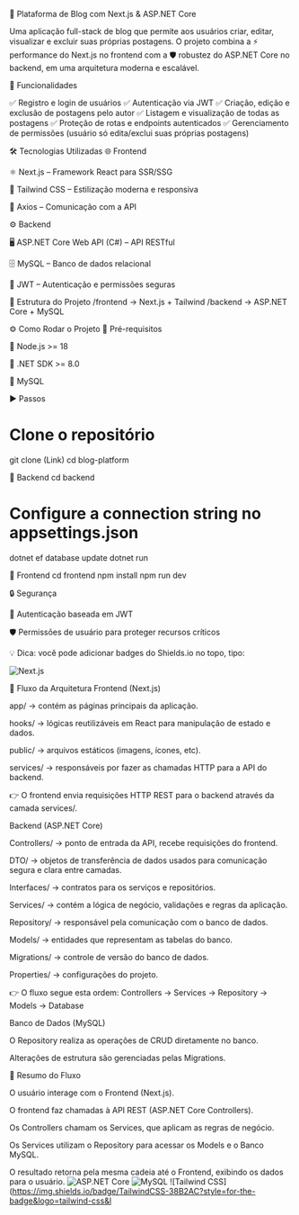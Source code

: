 📖 Plataforma de Blog com Next.js & ASP.NET Core

Uma aplicação full-stack de blog que permite aos usuários criar, editar, visualizar e excluir suas próprias postagens.
O projeto combina a ⚡ performance do Next.js no frontend com a 🛡️ robustez do ASP.NET Core no backend, em uma arquitetura moderna e escalável.

🚀 Funcionalidades

✅ Registro e login de usuários
✅ Autenticação via JWT
✅ Criação, edição e exclusão de postagens pelo autor
✅ Listagem e visualização de todas as postagens
✅ Proteção de rotas e endpoints autenticados
✅ Gerenciamento de permissões (usuário só edita/exclui suas próprias postagens)

🛠️ Tecnologias Utilizadas
🌐 Frontend

⚛️ Next.js – Framework React para SSR/SSG

🎨 Tailwind CSS – Estilização moderna e responsiva

🔗 Axios – Comunicação com a API

⚙️ Backend

🖥️ ASP.NET Core Web API (C#) – API RESTful

🗄️ MySQL – Banco de dados relacional

🔑 JWT – Autenticação e permissões seguras

📂 Estrutura do Projeto
/frontend   -> Next.js + Tailwind
/backend    -> ASP.NET Core + MySQL

⚙️ Como Rodar o Projeto
🔧 Pré-requisitos

📌 Node.js >= 18

📌 .NET SDK >= 8.0

📌 MySQL

▶️ Passos
# Clone o repositório
git clone (Link)
cd blog-platform

🔹 Backend
cd backend
# Configure a connection string no appsettings.json
dotnet ef database update
dotnet run

🔹 Frontend
cd frontend
npm install
npm run dev

🔒 Segurança

🔑 Autenticação baseada em JWT

🛡️ Permissões de usuário para proteger recursos críticos

💡 Dica: você pode adicionar badges do Shields.io
 no topo, tipo:

![Next.js](https://img.shields.io/badge/Next.js-000000?style=for-the-badge&logo=nextdotjs&logoColor=white)

🔄 Fluxo da Arquitetura
Frontend (Next.js)

app/ → contém as páginas principais da aplicação.

hooks/ → lógicas reutilizáveis em React para manipulação de estado e dados.

public/ → arquivos estáticos (imagens, ícones, etc).

services/ → responsáveis por fazer as chamadas HTTP para a API do backend.

👉 O frontend envia requisições HTTP REST para o backend através da camada services/.

Backend (ASP.NET Core)

Controllers/ → ponto de entrada da API, recebe requisições do frontend.

DTO/ → objetos de transferência de dados usados para comunicação segura e clara entre camadas.

Interfaces/ → contratos para os serviços e repositórios.

Services/ → contém a lógica de negócio, validações e regras da aplicação.

Repository/ → responsável pela comunicação com o banco de dados.

Models/ → entidades que representam as tabelas do banco.

Migrations/ → controle de versão do banco de dados.

Properties/ → configurações do projeto.

👉 O fluxo segue esta ordem:
Controllers → Services → Repository → Models → Database

Banco de Dados (MySQL)

O Repository realiza as operações de CRUD diretamente no banco.

Alterações de estrutura são gerenciadas pelas Migrations.

📌 Resumo do Fluxo

O usuário interage com o Frontend (Next.js).

O frontend faz chamadas à API REST (ASP.NET Core Controllers).

Os Controllers chamam os Services, que aplicam as regras de negócio.

Os Services utilizam o Repository para acessar os Models e o Banco MySQL.

O resultado retorna pela mesma cadeia até o Frontend, exibindo os dados para o usuário.
![ASP.NET Core](https://img.shields.io/badge/ASP.NET%20Core-512BD4?style=for-the-badge&logo=dotnet&logoColor=white)
![MySQL](https://img.shields.io/badge/MySQL-005C84?style=for-the-badge&logo=mysql&logoColor=white)
![Tailwind CSS](https://img.shields.io/badge/TailwindCSS-38B2AC?style=for-the-badge&logo=tailwind-css&l
